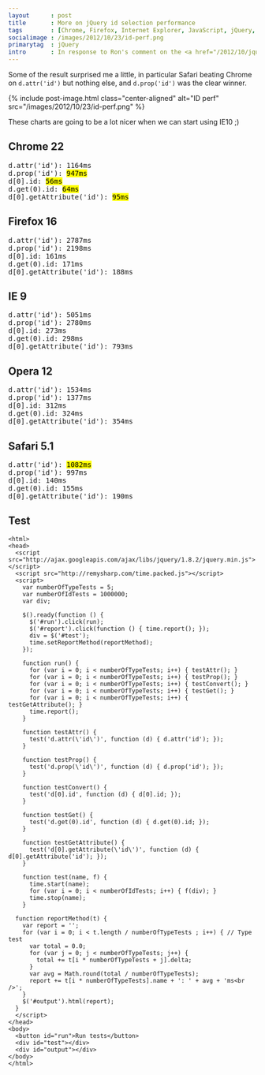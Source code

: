 ```yaml
---
layout      : post
title       : More on jQuery id selection performance
tags        : [Chrome, Firefox, Internet Explorer, JavaScript, jQuery, Opera, Optimisation, Safari]
socialimage : /images/2012/10/23/id-perf.png
primarytag  : jQuery
intro       : In response to Ron's comment on the <a href="/2012/10/jquery-attrid-vs-0id-performance.html"><code>attr('id')</code> vs <code>[0].id</code></a> post last week asking about the <code>jQuery.fn.prop</code>'s vs <code>jQuery.fn.attr</code>'s performance, I extended the program to include <code>prop</code> and enabled profiling across all browsers (thanks to <a href="http://remysharp.com/2007/04/20/performance-profiling-javascript/">time.js</a>). The program also does the tests a little more thoroughly, running 1000000 operations 5 times per each operation and averages the result.
---
```


Some of the result surprised me a little, in particular Safari beating Chrome on `d.attr('id')` but nothing else, and `d.prop('id')` was the clear winner.

{% include post-image.html class="center-aligned" alt="ID perf" src="/images/2012/10/23/id-perf.png" %}

These charts are going to be a lot nicer when we can start using IE10 ;)



## Chrome 22
<pre>
d.attr('id'): 1164ms
d.prop('id'): <mark>947ms</mark>
d[0].id: <mark>56ms</mark>
d.get(0).id: <mark>64ms</mark>
d[0].getAttribute('id'): <mark>95ms</mark>
</pre>



## Firefox 16

<pre>
d.attr('id'): 2787ms
d.prop('id'): 2198ms
d[0].id: 161ms
d.get(0).id: 171ms
d[0].getAttribute('id'): 188ms
</pre>



## IE 9

<pre>
d.attr('id'): 5051ms
d.prop('id'): 2780ms
d[0].id: 273ms
d.get(0).id: 298ms
d[0].getAttribute('id'): 793ms
</pre>



## Opera 12

<pre>
d.attr('id'): 1534ms
d.prop('id'): 1377ms
d[0].id: 312ms
d.get(0).id: 324ms
d[0].getAttribute('id'): 354ms
</pre>



## Safari 5.1

<pre>
d.attr('id'): <mark>1082ms</mark>
d.prop('id'): 997ms
d[0].id: 140ms
d.get(0).id: 155ms
d[0].getAttribute('id'): 190ms
</pre>



## Test

<!--prettify lang=html-->
    <html>
    <head>
      <script src="http://ajax.googleapis.com/ajax/libs/jquery/1.8.2/jquery.min.js"></script>
      <script src="http://remysharp.com/time.packed.js"></script>
      <script>
        var numberOfTypeTests = 5;
        var numberOfIdTests = 1000000;
        var div;

        $().ready(function () {
          $('#run').click(run);
          $('#report').click(function () { time.report(); });
          div = $('#test');
          time.setReportMethod(reportMethod);
        });

        function run() {
          for (var i = 0; i < numberOfTypeTests; i++) { testAttr(); }
          for (var i = 0; i < numberOfTypeTests; i++) { testProp(); }
          for (var i = 0; i < numberOfTypeTests; i++) { testConvert(); }
          for (var i = 0; i < numberOfTypeTests; i++) { testGet(); }
          for (var i = 0; i < numberOfTypeTests; i++) { testGetAttribute(); }
          time.report();
        }

        function testAttr() {
          test('d.attr(\'id\')', function (d) { d.attr('id'); });
        }

        function testProp() {
          test('d.prop(\'id\')', function (d) { d.prop('id'); });
        }

        function testConvert() {
          test('d[0].id', function (d) { d[0].id; });
        }

        function testGet() {
          test('d.get(0).id', function (d) { d.get(0).id; });
        }

        function testGetAttribute() {
          test('d[0].getAttribute(\'id\')', function (d) { d[0].getAttribute('id'); });
        }

        function test(name, f) {
          time.start(name);
          for (var i = 0; i < numberOfIdTests; i++) { f(div); }
          time.stop(name);
        }

      function reportMethod(t) {
        var report = '';
        for (var i = 0; i < t.length / numberOfTypeTests ; i++) { // Type test
          var total = 0.0;
          for (var j = 0; j < numberOfTypeTests; j++) {
            total += t[i * numberOfTypeTests + j].delta;
          }
          var avg = Math.round(total / numberOfTypeTests);
          report += t[i * numberOfTypeTests].name + ': ' + avg + 'ms<br />';
        }
        $('#output').html(report);
      }
      </script>
    </head>
    <body>
      <button id="run">Run tests</button>
      <div id="test"></div>
      <div id="output"></div>
    </body>
    </html>
